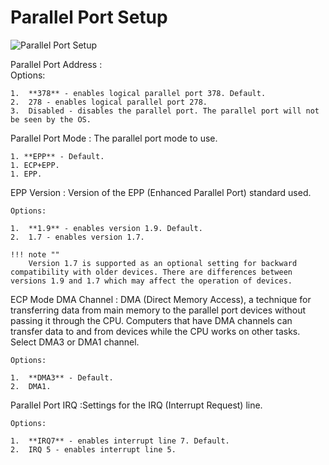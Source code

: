 # Parallel Port Setup

![Parallel Port Setup](https://cdrt.github.io/mk_docs/ref/bios/settings/thinkcentre/img/tc_parallel_port_setup.PNG)

Parallel Port Address
:  
    Options:

    1.  **378** - enables logical parallel port 378. Default.
    2.  278 - enables logical parallel port 278.
    3.  Disabled - disables the parallel port. The parallel port will not be seen by the OS.

Parallel Port Mode
:  The parallel port mode to use.

    1. **EPP** - Default.
    1. ECP+EPP.
    1. EPP.

EPP Version
:  Version of the EPP (Enhanced Parallel Port) standard used.

    Options:

    1.  **1.9** - enables version 1.9. Default.
    2.  1.7 - enables version 1.7.

    !!! note ""
        Version 1.7 is supported as an optional setting for backward compatibility with older devices. There are differences between versions 1.9 and 1.7 which may affect the operation of devices.

ECP Mode DMA Channel
:  DMA (Direct Memory Access), a technique for transferring data from main memory to the parallel port devices without passing it through the CPU. Computers that have DMA channels can transfer data to and from devices while the CPU works on other tasks. Select DMA3 or DMA1 channel.

    Options:

    1.  **DMA3** - Default.
    2.  DMA1.

Parallel Port IRQ
:Settings for the IRQ (Interrupt Request) line.

    Options:

    1.  **IRQ7** - enables interrupt line 7. Default.
    2.  IRQ 5 - enables interrupt line 5.
